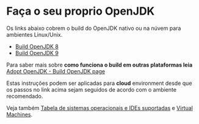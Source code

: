 # Faça o seu proprio OpenJDK


Os links abaixo cobrem o build do OpenJDK nativo ou na núvem para ambientes Linux/Unix.

* [Build OpenJDK 8](build_openjdk_8.md)
* [Build OpenJDK 9](build_openjdk_9.md)

Para saber mais sobre **como funciona o build em outras plataformas leia** [Adopt OpenJDK - Build OpenJDK page](https://java.net/projects/adoptopenjdk/pages/WhatToWorkOnForOpenJDK#Build_OpenJDK)

Estas instruções podem ser aplicadas para **cloud** environment desde que os passos no link acima sejam seguidos de acordo com o ambiente recomendado.

Veja também [Tabela de sistemas operacionais e IDEs suportadas](adopt-openjdk-getting-started/table_of_supported_oses_&_ides.md) e [Virtual Machines](virtual_machines.md).